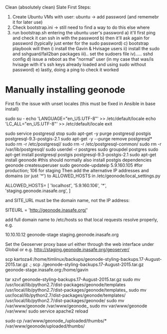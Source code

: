 Clean (absolutely clean) Slate First Steps:

1) Create Ubuntu VMs with user: ubuntu -> add password (and rememebr it for later use)
2) Check bootstrap.ini -> still need to find a way to do this else where
3) run bootstrap.sh entering the ubuntu user's password
 a) it'll first ping and check it can ssh in with the password
 b) then it'll ask again for password (typically just enter for the sudo password)
 c) bootstrap playbook will then
   i) install the Gavin & Hvisage users
   ii) install the sudo and sshguard/fail2ban packages
   iii).. set the sudoers file
   iv)..... sshd config
 d) issue a reboot as the "normal" user (in my case that was/is hvisage with it's ssh keys already loaded and using sudo without password)
 e) lastly, doing a ping to check it worked

 Manually installing geonode
 ===========================

First fix the issue with unset locales (this must be fixed in Ansible in base install)

sudo su -
echo 'LANGUAGE="en_US.UTF-8"' >> /etc/default/locale
echo 'LC_ALL="en_US.UTF-8"' >> /etc/default/locale
exit

sudo service postgresql stop
sudo apt-get -y purge postgresql postgis postgresql-9.3-postgis-2.1
sudo apt-get -y --purge remove postgresql\*
sudo rm -r /etc/postgresql/
sudo rm -r /etc/postgresql-common/
sudo rm -r /var/lib/postgresql/
sudo userdel -r postgres
sudo groupdel postgres
sudo apt-get install postgresql postgis postgresql-9.3-postgis-2.1
sudo apt-get install geonode #this should normally also install postgis dependencies
geonode createsuperuser
sudo geonode-updateip 5.9.160.105 #for production; 106 for staging
Then add the alternative IP addresses and domains (or just '*') to ALLOWED_HOSTS in /etc/geonode/local_settings.py

ALLOWED_HOSTS= [  'localhost', '5.9.160.106', '*',  'staging.geonode.inasafe.org',  ]

and SITE_URL must be the domain name, not the IP address:

SITEURL = 'http://geonode.inasafe.org/'

add full domain name to /etc/hosts so that local requests resolve properly, e.g.

10.10.10.12 geonode-stage staging.geonode.inasafe.org

Set the Geoserver proxy base url either through the web interface under Global or e.g.
http://staging.geonode.inasafe.org/geoserver/

scp kartoza4:/home/timlinux/backups/geonode-styling-backups.17-August-2015.tar.gz .; scp ./geonode-styling-backups.17-August-2015.tar.gz geonode-stage.inasafe.org:/home/gavin

tar xzvf geonode-styling-backups.17-August-2015.tar.gz
sudo mv /usr/local/lib/python2.7/dist-packages/geonode/templates /usr/local/lib/python2.7/dist-packages/geonode/templates_
sudo mv usr/local/lib/python2.7/dist-packages/geonode/templates/ /usr/local/lib/python2.7/dist-packages/geonode/
sudo mv /var/www/geonode /var/www/geonode_
sudo mv var/www/geonode /var/www/
sudo service apache2 reload

sudo cp /var/www/geonode_/uploaded/thumbs/* /var/www/geonode/uploaded/thumbs/


